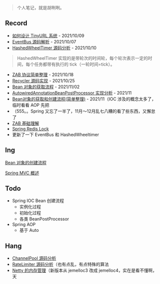 > 个人笔记，就是胡咧咧。



## Record

- [如何设计 TinyURL 系统](系统设计/如何设计TinyURL系统.md) - 2021/10/09
- [EventBus 源码解析](java/guava/EventBus.md) - 2021/10/07
- [HashedWheelTimer 源码分析](netty/util/HashedWheelTimer源码分析.md)  - 2021/10/10 

> HashedWheelTimer 实现的是带轮次的时间轮，每个轮次表示一定的时间，每个任务都带有执行的 tick（一轮时间=tick）。

- [ZAB 协议简单整理](分布式/zab/ZAB基础理解.md) - 2021/10/18
- [Recycler 源码实现](netty/util/Recycler源码实现.md) - 2021/10/25
- [Bean 对象的获取流程](spring/spring-core/ioc/Bean对象的获取流程.md) - 2021/11/02
- [AutowiredAnnotationBeanPostProcessor 实现分析](spring/core/ioc/beanpostprocessor/AutowiredAnnotationBeanPostProcessor源码分析.md) - 2021/11
- [Bean对象的获取和创建流程(简单整理)](spring/core/ioc/Bean对象的获取和创建流程.md) - 2021/11（IOC 涉及的概念太多了，临时看看 AOP 先把
- （555。。Spring 又忘了一半了，11月～12月乱七八糟的看了些东西，又懈怠了
- [ZAB 基础理解](分布式/zab/ZAB基础理解.md)
- [Spring Redis Lock](spring/utils/RedisLock.md)
- 更新了一下 EventBus 和 HashedWheeltimer



## Ing

[Bean 对象的创建流程](spring/spring-core/ioc/Bean对象的创建流程.md)

[Spring MVC 概述](spring/core/mvc/springmvc.md)

## Todo

- Spring IOC Bean 创建流程
  - 实例化过程
  - 初始化过程
  - 各类 BeanPostProcessor
- Spring AOP
  - 基于 Auto





## Hang

- [ChannelPool 源码分析](netty/util/ChannelPool.md)
- [RateLimiter 源码分析](java/guava/RateLimiter.md)（也有点乱，有点特殊的算法
- [Netty 的内存管理](netty/Netty的内存管理.md)（新版本从 jemelloc3 改成 jemelloc4，实在是看不懂啊，天